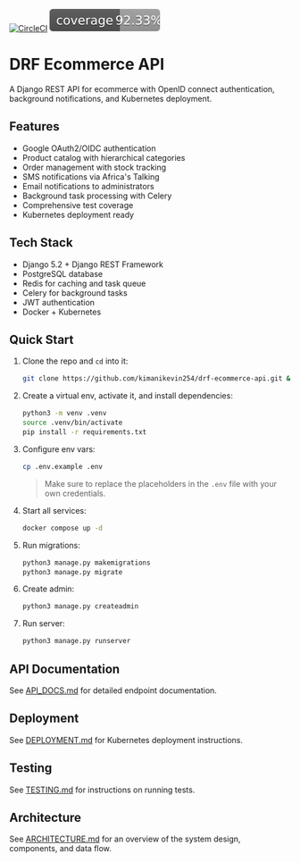 [![CircleCI](https://dl.circleci.com/status-badge/img/circleci/T2f6vNcw3F9zzqXE5jrhiN/PytwNkBbPHqVQDzhKKJPt4/tree/main.svg?style=svg&circle-token=CCIPRJ_5jNbXphexrokcZUMKFzQAs_faa2b39aeeecaedb9f5365b815dab92d766ce8c6)](https://dl.circleci.com/status-badge/redirect/circleci/T2f6vNcw3F9zzqXE5jrhiN/PytwNkBbPHqVQDzhKKJPt4/tree/main)
![Coverage Status](coverage.svg)

# DRF Ecommerce API

A Django REST API for ecommerce with OpenID connect authentication, background notifications, and Kubernetes deployment.

## Features

-   Google OAuth2/OIDC authentication
-   Product catalog with hierarchical categories
-   Order management with stock tracking
-   SMS notifications via Africa's Talking
-   Email notifications to administrators
-   Background task processing with Celery
-   Comprehensive test coverage
-   Kubernetes deployment ready

## Tech Stack

-   Django 5.2 + Django REST Framework
-   PostgreSQL database
-   Redis for caching and task queue
-   Celery for background tasks
-   JWT authentication
-   Docker + Kubernetes

## Quick Start

1. Clone the repo and `cd` into it:

    ```bash
    git clone https://github.com/kimanikevin254/drf-ecommerce-api.git && cd drf-ecommerce-api
    ```

2. Create a virtual env, activate it, and install dependencies:

    ```bash
    python3 -m venv .venv
    source .venv/bin/activate
    pip install -r requirements.txt
    ```

3. Configure env vars:

    ```bash
    cp .env.example .env
    ```

    > Make sure to replace the placeholders in the `.env` file with your own credentials.

4. Start all services:

    ```bash
    docker compose up -d
    ```

5. Run migrations:

    ```bash
    python3 manage.py makemigrations
    python3 manage.py migrate
    ```

6. Create admin:

    ```bash
    python3 manage.py createadmin
    ```

7. Run server:

    ```bash
    python3 manage.py runserver
    ```

## API Documentation

See [API_DOCS.md](/docs/API_DOCS.md) for detailed endpoint documentation.

## Deployment

See [DEPLOYMENT.md](/docs/DEPLOYMENT.md) for Kubernetes deployment instructions.

## Testing

See [TESTING.md](/docs/TESTING.md) for instructions on running tests.

## Architecture

See [ARCHITECTURE.md](/docs/ARCHITECTURE.md) for an overview of the system design, components, and data flow.
